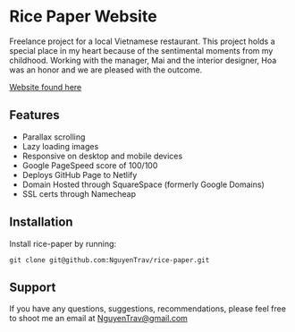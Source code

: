 # Rice Paper Website

Freelance project for a local Vietnamese restaurant. This project holds a special place in my heart because of the sentimental moments from my childhood. Working with the manager, Mai and the interior designer, Hoa was an honor and we are pleased with the outcome. 

[Website found here](https://nguyentrav.github.io/rice-paper/)

Features
--------

- Parallax scrolling
- Lazy loading images
- Responsive on desktop and mobile devices
- Google PageSpeed score of 100/100
- Deploys GitHub Page to Netlify
- Domain Hosted through SquareSpace (formerly Google Domains)
- SSL certs through Namecheap


Installation
------------

Install rice-paper by running:

    git clone git@github.com:NguyenTrav/rice-paper.git

Support
-------

If you have any questions, suggestions, recommendations, please feel free to shoot me an email at NguyenTrav@gmail.com
